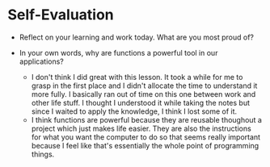 # Self-Evaluation

- Reflect on your learning and work today. What are you most proud of?
- In your own words, why are functions a powerful tool in our applications?

    - I don't think I did great with this lesson. It took a while for me to grasp in the first place and I didn't allocate the time to understand it more fully. I basically ran out of time on this one between work and other life stuff. I thought I understood it while taking the notes but since I waited to apply the knowledge, I think I lost some of it. 
    - I think functions are powerful because they are reusable thoughout a project which just makes life easier. They are also the instructions for what you want the computer to do so that seems really important because I feel like that's essentially the whole point of programming things.